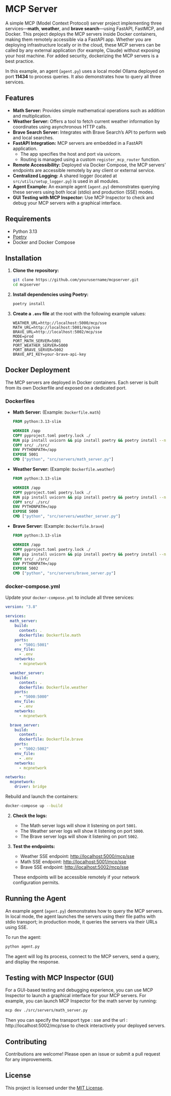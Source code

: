 # MCP Server

A simple MCP (Model Context Protocol) server project implementing three services—**math**, **weather**, and **brave search**—using FastAPI, FastMCP, and Docker. This project deploys the MCP servers inside Docker containers, making them remotely accessible via a FastAPI app. Whether you are deploying infrastructure locally or in the cloud, these MCP servers can be called by any external application (for example, Claude) without exposing your host machine. For added security, dockerizing the MCP servers is a best practice.

In this example, an agent (`agent.py`) uses a local model Ollama deployed on port **11434** to process queries. It also demonstrates how to query all three services.

## Features

- **Math Server:** Provides simple mathematical operations such as addition and multiplication.
- **Weather Server:** Offers a tool to fetch current weather information by coordinates using asynchronous HTTP calls.
- **Brave Search Server:** Integrates with Brave Search’s API to perform web and local searches.
- **FastAPI Integration:** MCP servers are embedded in a FastAPI application.  
  - The app specifies the host and port via uvicorn.  
  - Routing is managed using a custom `register_mcp_router` function.
- **Remote Accessibility:** Deployed via Docker Compose, the MCP servers’ endpoints are accessible remotely by any client or external service.
- **Centralized Logging:** A shared logger (located at `src/utils/setup_logger.py`) is used in all modules.
- **Agent Example:** An example agent (`agent.py`) demonstrates querying these servers using both local (stdio) and production (SSE) modes.
- **GUI Testing with MCP Inspector:** Use MCP Inspector to check and debug your MCP servers with a graphical interface.

## Requirements

- Python 3.13
- [Poetry](https://python-poetry.org/)
- Docker and Docker Compose

## Installation

1. **Clone the repository:**

   ```sh
   git clone https://github.com/yourusername/mcpserver.git
   cd mcpserver
   ```

2. **Install dependencies using Poetry:**

   ```sh
   poetry install
   ```

3. **Create a `.env` file** at the root with the following example values:

   ```properties
   WEATHER_URL=http://localhost:5000/mcp/sse
   MATH_URL=http://localhost:5001/mcp/sse
   BRAVE_URL=http://localhost:5002/mcp/sse
   MODE=prod
   PORT_MATH_SERVER=5001
   PORT_WEATHER_SERVER=5000
   PORT_BRAVE_SERVER=5002
   BRAVE_API_KEY=your-brave-api-key
   ```

## Docker Deployment

The MCP servers are deployed in Docker containers. Each server is built from its own Dockerfile and exposed on a dedicated port.

### Dockerfiles

- **Math Server:** (Example: `Dockerfile.math`)

   ```dockerfile
   FROM python:3.13-slim

   WORKDIR /app
   COPY pyproject.toml poetry.lock ./
   RUN pip install uvicorn && pip install poetry && poetry install --no-dev --no-interaction
   COPY src/ ./src/
   ENV PYTHONPATH=/app
   EXPOSE 5001
   CMD ["python", "src/servers/math_server.py"]
   ```

- **Weather Server:** (Example: `Dockerfile.weather`)

   ```dockerfile
   FROM python:3.13-slim

   WORKDIR /app
   COPY pyproject.toml poetry.lock ./
   RUN pip install uvicorn && pip install poetry && poetry install --no-dev --no-interaction
   COPY src/ ./src/
   ENV PYTHONPATH=/app
   EXPOSE 5000
   CMD ["python", "src/servers/weather_server.py"]
   ```

- **Brave Server:** (Example: `Dockerfile.brave`)

   ```dockerfile
   FROM python:3.13-slim

   WORKDIR /app
   COPY pyproject.toml poetry.lock ./
   RUN pip install uvicorn && pip install poetry && poetry install --no-dev --no-interaction
   COPY src/ ./src/
   ENV PYTHONPATH=/app
   EXPOSE 5002
   CMD ["python", "src/servers/brave_server.py"]
   ```

### docker-compose.yml

Update your `docker-compose.yml` to include all three services:

```yaml
version: "3.8"

services:
  math_server:
    build:
      context: .
      dockerfile: Dockerfile.math
    ports:
      - "5001:5001"
    env_file:
      - .env
    networks:
      - mcpnetwork

  weather_server:
    build:
      context: .
      dockerfile: Dockerfile.weather
    ports:
      - "5000:5000"
    env_file:
      - .env
    networks:
      - mcpnetwork

  brave_server:
    build:
      context: .
      dockerfile: Dockerfile.brave
    ports:
      - "5002:5002"
    env_file:
      - .env
    networks:
      - mcpnetwork

networks:
  mcpnetwork:
    driver: bridge
```

Rebuild and launch the containers:

```sh
docker-compose up --build
```

2. **Check the logs:**

   - The Math server logs will show it listening on port `5001`.
   - The Weather server logs will show it listening on port `5000`.
   - The Brave server logs will show it listening on port `5002`.

3. **Test the endpoints:**

   - Weather SSE endpoint: [http://localhost:5000/mcp/sse](http://localhost:5000/mcp/sse)
   - Math SSE endpoint: [http://localhost:5001/mcp/sse](http://localhost:5001/mcp/sse)
   - Brave SSE endpoint: [http://localhost:5002/mcp/sse](http://localhost:5002/mcp/sse)

   These endpoints will be accessible remotely if your network configuration permits.

## Running the Agent

An example agent (`agent.py`) demonstrates how to query the MCP servers. In local mode, the agent launches the servers using their file paths with stdio transport; in production mode, it queries the servers via their URLs using SSE.

To run the agent:

```sh
python agent.py
```

The agent will log its process, connect to the MCP servers, send a query, and display the response.

## Testing with MCP Inspector (GUI)

For a GUI-based testing and debugging experience, you can use MCP Inspector to launch a graphical interface for your MCP servers. For example, you can launch MCP Inspector for the math server by running:

```sh
mcp dev ./src/servers/math_server.py
```
Then you can specify the transport type : sse and the url : http://localhost:5002/mcp/sse to check interactively your deployed servers. 

## Contributing

Contributions are welcome! Please open an issue or submit a pull request for any improvements.

## License

This project is licensed under the [MIT License](LICENSE).
